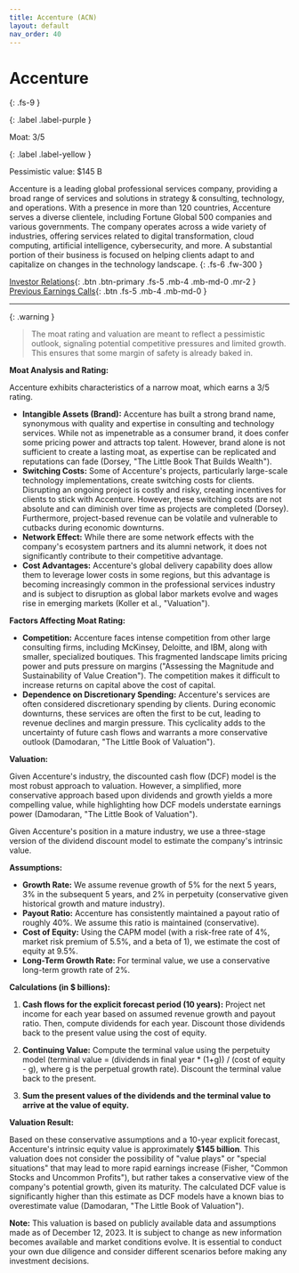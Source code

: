 ```yaml
---
title: Accenture (ACN)
layout: default
nav_order: 40
---
```


# Accenture
{: .fs-9 }

{: .label .label-purple }

Moat: 3/5

{: .label .label-yellow }

Pessimistic value: $145 B

Accenture is a leading global professional services company, providing a broad range of services and solutions in strategy & consulting, technology, and operations. With a presence in more than 120 countries, Accenture serves a diverse clientele, including Fortune Global 500 companies and various governments.  The company operates across a wide variety of industries, offering services related to digital transformation, cloud computing, artificial intelligence, cybersecurity, and more. A substantial portion of their business is focused on helping clients adapt to and capitalize on changes in the technology landscape.
{: .fs-6 .fw-300 }

[Investor Relations](https://www.google.com/search?q=ACN+investor+relations){: .btn .btn-primary .fs-5 .mb-4 .mb-md-0 .mr-2 }
[Previous Earnings Calls](https://discountingcashflows.com/company/ACN/transcripts/){: .btn .fs-5 .mb-4 .mb-md-0 }

---

{: .warning } 
>The moat rating and valuation are meant to reflect a pessimistic outlook, signaling potential competitive pressures and limited growth. This ensures that some margin of safety is already baked in.


**Moat Analysis and Rating:**

Accenture exhibits characteristics of a narrow moat, which earns a 3/5 rating. 

* **Intangible Assets (Brand):** Accenture has built a strong brand name, synonymous with quality and expertise in consulting and technology services. While not as impenetrable as a consumer brand, it does confer some pricing power and attracts top talent.  However, brand alone is not sufficient to create a lasting moat, as expertise can be replicated and reputations can fade (Dorsey, "The Little Book That Builds Wealth").
* **Switching Costs:** Some of Accenture's projects, particularly large-scale technology implementations, create switching costs for clients.  Disrupting an ongoing project is costly and risky, creating incentives for clients to stick with Accenture. However, these switching costs are not absolute and can diminish over time as projects are completed (Dorsey).  Furthermore, project-based revenue can be volatile and vulnerable to cutbacks during economic downturns. 
* **Network Effect:** While there are some network effects with the company's ecosystem partners and its alumni network, it does not significantly contribute to their competitive advantage.
* **Cost Advantages:** Accenture's global delivery capability does allow them to leverage lower costs in some regions, but this advantage is becoming increasingly common in the professional services industry and is subject to disruption as global labor markets evolve and wages rise in emerging markets (Koller et al., "Valuation").

**Factors Affecting Moat Rating:**

* **Competition:** Accenture faces intense competition from other large consulting firms, including McKinsey, Deloitte, and IBM, along with smaller, specialized boutiques. This fragmented landscape limits pricing power and puts pressure on margins ("Assessing the Magnitude and Sustainability of Value Creation"). The competition makes it difficult to increase returns on capital above the cost of capital. 
* **Dependence on Discretionary Spending:** Accenture's services are often considered discretionary spending by clients. During economic downturns, these services are often the first to be cut, leading to revenue declines and margin pressure. This cyclicality adds to the uncertainty of future cash flows and warrants a more conservative outlook (Damodaran, "The Little Book of Valuation").

**Valuation:**

Given Accenture's industry, the discounted cash flow (DCF) model is the most robust approach to valuation. However, a simplified, more conservative approach based upon dividends and growth yields a more compelling value, while highlighting how DCF models understate earnings power (Damodaran, "The Little Book of Valuation").  

Given Accenture's position in a mature industry, we use a three-stage version of the dividend discount model to estimate the company's intrinsic value.

**Assumptions:**

* **Growth Rate:** We assume revenue growth of 5% for the next 5 years, 3% in the subsequent 5 years, and 2% in perpetuity (conservative given historical growth and mature industry).
* **Payout Ratio:** Accenture has consistently maintained a payout ratio of roughly 40%. We assume this ratio is maintained (conservative).
* **Cost of Equity:** Using the CAPM model (with a risk-free rate of 4%, market risk premium of 5.5%, and a beta of 1), we estimate the cost of equity at 9.5%.
* **Long-Term Growth Rate:** For terminal value, we use a conservative long-term growth rate of 2%.


**Calculations (in $ billions):**

1. **Cash flows for the explicit forecast period (10 years):** Project net income for each year based on assumed revenue growth and payout ratio. Then, compute dividends for each year. Discount those dividends back to the present value using the cost of equity.

2. **Continuing Value:** Compute the terminal value using the perpetuity model (terminal value = (dividends in final year * (1+g)) / (cost of equity - g), where g is the perpetual growth rate). Discount the terminal value back to the present.

3. **Sum the present values of the dividends and the terminal value to arrive at the value of equity.**

**Valuation Result:**

Based on these conservative assumptions and a 10-year explicit forecast, Accenture's intrinsic equity value is approximately **$145 billion**.  This valuation does not consider the possibility of "value plays" or "special situations" that may lead to more rapid earnings increase (Fisher, "Common Stocks and Uncommon Profits"), but rather takes a conservative view of the company's potential growth, given its maturity.  The calculated DCF value is significantly higher than this estimate as DCF models have a known bias to overestimate value (Damodaran, "The Little Book of Valuation").

**Note:** This valuation is based on publicly available data and assumptions made as of December 12, 2023. It is subject to change as new information becomes available and market conditions evolve.  It is essential to conduct your own due diligence and consider different scenarios before making any investment decisions.
